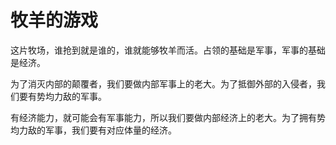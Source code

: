 # 牧羊的游戏

这片牧场，谁抢到就是谁的，谁就能够牧羊而活。占领的基础是军事，军事的基础是经济。

为了消灭内部的颠覆者，我们要做内部军事上的老大。为了抵御外部的入侵者，我们要有势均力敌的军事。

有经济能力，就可能会有军事能力，所以我们要做内部经济上的老大。为了拥有势均力敌的军事，我们要有对应体量的经济。
